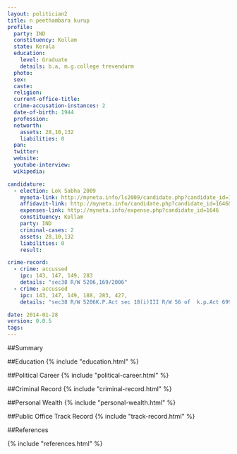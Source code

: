 ```yaml
---
layout: politician2
title: n peethambara kurup
profile: 
  party: IND
  constituency: Kollam
  state: Kerala
  education: 
    level: Graduate
    details: b.a, m.g.college trevendurm
  photo: 
  sex: 
  caste: 
  religion: 
  current-office-title: 
  crime-accusation-instances: 2
  date-of-birth: 1944
  profession: 
  networth: 
    assets: 28,10,132
    liabilities: 0
  pan: 
  twitter: 
  website: 
  youtube-interview: 
  wikipedia: 

candidature: 
  - election: Lok Sabha 2009
    myneta-link: http://myneta.info/ls2009/candidate.php?candidate_id=1646
    affidavit-link: http://myneta.info/candidate.php?candidate_id=1646&scan=original
    expenses-link: http://myneta.info/expense.php?candidate_id=1646
    constituency: Kollam 
    party: IND
    criminal-cases: 2
    assets: 28,10,132
    liabilities: 0
    result:  

crime-record: 
  - crime: accussed
    ipc: 143, 147, 149, 283
    details: "sec38 R/W 5206,169/2006" 
  - crime: accussed
    ipc: 143, 147, 149, 188, 283, 427,
    details: "sec38 R/W 5206K.P.Act sec 18(i)III R/W 56 of  k.p.Act 699/2005" 

date: 2014-01-28
version: 0.0.5
tags: 
---
```

##Summary


##Education
{% include "education.html" %}


##Political Career
{% include "political-career.html" %}


##Criminal Record
{% include "criminal-record.html" %}


##Personal Wealth
{% include "personal-wealth.html" %}


##Public Office Track Record
{% include "track-record.html" %}


##References


{% include "references.html" %}